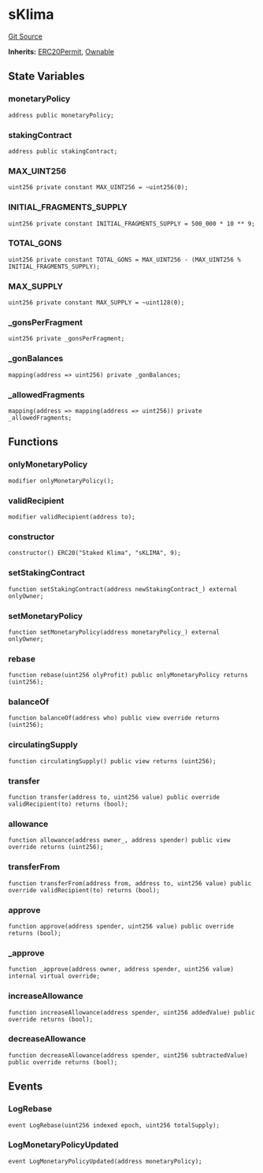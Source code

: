 # sKlima
[Git Source](https://github.com/KlimaDAO/klimadao-solidity/blob/b4fb0f4685d5fe4c80ffc162389dfe0abdfe9f39/src/protocol/tokens/regular/sKlimaToken.sol)

**Inherits:**
[ERC20Permit](/src/protocol/tokens/regular/KlimaToken.sol/abstract.ERC20Permit.md), [Ownable](/src/protocol/staking/utils/KlimaTreasury.sol/contract.Ownable.md)


## State Variables
### monetaryPolicy

```solidity
address public monetaryPolicy;
```


### stakingContract

```solidity
address public stakingContract;
```


### MAX_UINT256

```solidity
uint256 private constant MAX_UINT256 = ~uint256(0);
```


### INITIAL_FRAGMENTS_SUPPLY

```solidity
uint256 private constant INITIAL_FRAGMENTS_SUPPLY = 500_000 * 10 ** 9;
```


### TOTAL_GONS

```solidity
uint256 private constant TOTAL_GONS = MAX_UINT256 - (MAX_UINT256 % INITIAL_FRAGMENTS_SUPPLY);
```


### MAX_SUPPLY

```solidity
uint256 private constant MAX_SUPPLY = ~uint128(0);
```


### _gonsPerFragment

```solidity
uint256 private _gonsPerFragment;
```


### _gonBalances

```solidity
mapping(address => uint256) private _gonBalances;
```


### _allowedFragments

```solidity
mapping(address => mapping(address => uint256)) private _allowedFragments;
```


## Functions
### onlyMonetaryPolicy


```solidity
modifier onlyMonetaryPolicy();
```

### validRecipient


```solidity
modifier validRecipient(address to);
```

### constructor


```solidity
constructor() ERC20("Staked Klima", "sKLIMA", 9);
```

### setStakingContract


```solidity
function setStakingContract(address newStakingContract_) external onlyOwner;
```

### setMonetaryPolicy


```solidity
function setMonetaryPolicy(address monetaryPolicy_) external onlyOwner;
```

### rebase


```solidity
function rebase(uint256 olyProfit) public onlyMonetaryPolicy returns (uint256);
```

### balanceOf


```solidity
function balanceOf(address who) public view override returns (uint256);
```

### circulatingSupply


```solidity
function circulatingSupply() public view returns (uint256);
```

### transfer


```solidity
function transfer(address to, uint256 value) public override validRecipient(to) returns (bool);
```

### allowance


```solidity
function allowance(address owner_, address spender) public view override returns (uint256);
```

### transferFrom


```solidity
function transferFrom(address from, address to, uint256 value) public override validRecipient(to) returns (bool);
```

### approve


```solidity
function approve(address spender, uint256 value) public override returns (bool);
```

### _approve


```solidity
function _approve(address owner, address spender, uint256 value) internal virtual override;
```

### increaseAllowance


```solidity
function increaseAllowance(address spender, uint256 addedValue) public override returns (bool);
```

### decreaseAllowance


```solidity
function decreaseAllowance(address spender, uint256 subtractedValue) public override returns (bool);
```

## Events
### LogRebase

```solidity
event LogRebase(uint256 indexed epoch, uint256 totalSupply);
```

### LogMonetaryPolicyUpdated

```solidity
event LogMonetaryPolicyUpdated(address monetaryPolicy);
```

